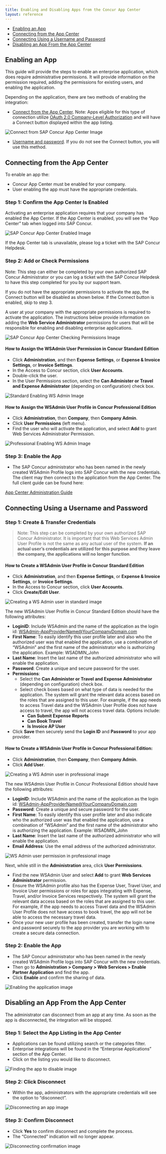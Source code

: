 ```yaml
---
title: Enabling and Disabling Apps from the Concur App Center
layout: reference
---
```


* [Enabling an App](#enable-app)
* [Connecting from the App Center](#connect-app)
* [Connecting Using a Username and Password](#name-password)
* [Disabling an App From the App Center](#disable-app)

## <a name="enable-app"></a>Enabling an App

This guide will provide the steps to enable an enterprise application, which does require administrative permissions. It will provide information on the permission required, adding the permissions for existing users, and enabling the application.

Depending on the application, there are two methods of enabling the integration:

* [Connect from the App Center](#connect-app). Note: Apps eligible for this type of connection utilize [OAuth 2.0 Company-Level Authorization](/api-reference/authentication/company-auth.html) and will have a Connect button displayed within the app listing.

![Connect from SAP Concur App Center Image](./guide-to-enabling-app-center-solutions-basic-connect-from-app-center.png)

* [Username and password](#name-password). If you do not see the Connect button, you will use this method.

## <a name="connect-app"></a>Connecting from the App Center

To enable an app the:

* Concur App Center must be enabled for your company.
* User enabling the app must have the appropriate credentials.

### Step 1: Confirm the App Center Is Enabled

Activating an enterprise application requires that your company has enabled the App Center. If the App Center is enabled, you will see the “App Center” tab when logged into SAP Concur.

![SAP Concur App Center Enabled Image](./guide-to-enabling-app-center-solutions-basic-app-center-enabled.png)

If the App Center tab is unavailable, please log a ticket with the SAP Concur Helpdesk.

### Step 2: Add or Check Permissions

Note: This step can either be completed by your own authorized SAP Concur Administrator or you can log a ticket with the SAP Concur Helpdesk to have this step completed for you by our support team.

If you do not have the appropriate permissions to activate the app, the Connect button will be disabled as shown below. If the Connect button is enabled, skip to step 3.

A user at your company with the appropriate permissions is required to activate the application. The instructions below provide information on adding the **Web Service Administrator** permissions for users that will be responsible for enabling and disabling enterprise applications.

![SAP Concur App Center Checking Permissions Image](./guide-to-enabling-app-center-solutions-basic-check-permissions.png)

#### How to Assign the WSAdmin User Permission in Concur Standard Edition

* Click **Administration**, and then **Expense Settings**, or **Expense & Invoice Settings**, or **Invoice Settings**.
* In the Access to Concur section, click **User Accounts**.
* Double-click the user.
* In the User Permissions section, select the **Can Administer or Travel and Expense Administrator** (depending on configuration) check box.

![Standard Enabling WS Admin Image](./guide-to-enabling-app-center-solutions-standard-wsadmin-userpermissions.png)

#### How to Assign the WSAdmin User Profile in Concur Professional Edition

* Click **Administration**, then **Company**, then **Company Admin**.
* Click **User Permissions** (left menu).
* Find the user who will activate the application, and select **Add** to grant Web Services Administrator Permission.

![Professional Enabling WS Admin Image](./guide-to-enabling-app-center-solutions-basic-enable-ws-admin-professional.png)

### Step 3: Enable the App

* The SAP Concur administrator who has been named in the newly created WSAdmin Profile logs into SAP Concur with the new credentials. The client may then connect to the application from the App Center. The full client guide can be found here:

[App Center Administration Guide](https://www.concurtraining.com/customers/tech_pubs/Docs/ConcurPremier/UG_Shr/Shr_UG_AppCenterAdmin.pdf)

## <a name="name-password"></a>Connecting Using a Username and Password

### Step 1: Create & Transfer Credentials

> Note: This step can be completed by your own authorized SAP Concur Administrator. It is important that this Web Services Admin User Profile is not the same as any actual user of the system. **If an actual user’s credentials are utilized for this purpose and they leave the company, the applications will no longer function**.

#### How to Create a WSAdmin User Profile in Concur Standard Edition

* Click **Administration**, and then **Expense Settings**, or **Expense & Invoice Settings**, or **Invoice Settings**.
* In the Access to Concur section, click **User Accounts**.
* Click **Create/Edit User**.

![Creating a WS Admin user in standard image](./guide-to-enabling-app-center-solutions-standard-wsadmin-full.png)

The new WSAdmin User Profile in Concur Standard Edition should have the following attributes:

* **LoginID**: Include WSAdmin and the name of the application as the login id: WSAdmin-AppProviderName@YourCompanyDomain.com
* **First Name**: To easily identify this user profile later and also who the authorized user was that enabled the application, use a combination of “WSAdmin” and the first name of the administrator who is authorizing the application. Example: WSADMIN_John
* **Last Name**: Insert the last name of the authorized administrator who will enable the application.
* **Password**: Create a unique and secure password for the user.
* **Permissions**:
  * Select the **Can Administer or Travel and Expense Administrator** (depending on configuration) check box.
  * Select check boxes based on what type of data is needed for the application. The system will grant the relevant data access based on the roles that are assigned to this user. For example, if the app needs to access Travel data and the WSAdmin User Profile does not have access to travel, the app will not access travel data. Options include:
    * **Can Submit Expense Reports**
    * **Can Book Travel**
    * **Is Invoice AP User**
* Click **Save** then securely send the **Login ID** and **Password** to your app provider.

#### How to Create a WSAdmin User Profile in Concur Professional Edition:

* Click **Administration**, then **Company**, then **Company Admin**.
* Click **Add User**.

![Creating a WS Admin user in professional image](./guide-to-enabling-app-center-solutions-basic-create-ws-admin-user-professional.png)

The new WSAdmin User Profile in Concur Professional Edition should have the following attributes:

* **LoginID**: Include WSAdmin and the name of the application as the login id: WSAdmin-AppProviderName@YourCompanyDomain.com
* **Password**: Create a unique and secure password for the user.
* **First Name**: To easily identify this user profile later and also indicate who the authorized user was that enabled the application, use a combination of “WSAdmin” and the first name of the administrator who is authorizing the application. Example: WSADMIN_John
* **Last Name**: Insert the last name of the authorized administrator who will enable the application.
* **Email Address**: Use the email address of the authorized administrator.

![WS Admin user permission in professional image](./guide-to-enabling-app-center-solutions-basic-enable-ws-admin-professional-user-permission.png)

Next, while still in the **Administration** area, click **User Permissions**.

* Find the new WSAdmin User and select **Add** to grant **Web Services Administrator** permission.
* Ensure the WSAdmin profile also has the Expense User, Travel User, and Invoice User permissions or roles for apps integrating with Expense, Travel, and/or Invoice Services respectively. The system will grant the relevant data access based on the roles that are assigned to this user. For example, if the app needs to access Travel data and the WSAdmin User Profile does not have access to book travel, the app will not be able to access the necessary travel data.
* Once your new user profile has been created, transfer the login name and password securely to the app provider you are working with to create a secure data connection.

### Step 2: Enable the App

* The SAP Concur administrator who has been named in the newly created WSAdmin Profile logs into SAP Concur with the new credentials.
* Then go to **Administration > Company > Web Services > Enable Partner Application** and find the app.
* Click **Enable** and confirm the sharing of data.

![Enabling the application image](./guide-to-enabling-app-center-solutions-basic-enable-application.png)

## <a name="disable-app"></a>Disabling an App From the App Center

The administrator can disconnect from an app at any time. As soon as the app is disconnected, the integration will be stopped.

### Step 1: Select the App Listing in the App Center

* Applications can be found utilizing search or the categories filter.
* Enterprise integrations will be found in the “Enterprise Applications” section of the App Center.
* Click on the listing you would like to disconnect.

![Finding the app to disable image](./guide-to-enabling-app-center-solutions-basic-disabling-find.png)

### Step 2: Click Disconnect

* Within the app, administrators with the appropriate credentials will see the option to “disconnect”.

![Disconnecting an app image](./guide-to-enabling-app-center-solutions-basic-disabling-disconnect.png)

### Step 3: Confirm Disconnect

* Click **Yes** to confirm disconnect and complete the process.
* The “Connected” indication will no longer appear.

![Disconnecting confirmation image](./guide-to-enabling-app-center-solutions-basic-disabling-confirmation.png)

